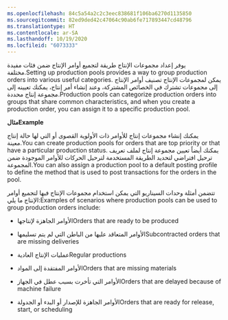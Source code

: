 ```yaml
---
ms.openlocfilehash: 84c5a54a2c2c3eec838681f106ba6270d1135850
ms.sourcegitcommit: 82ed9ded42c47064c90ab6fe717893447cd48796
ms.translationtype: HT
ms.contentlocale: ar-SA
ms.lasthandoff: 10/19/2020
ms.locfileid: "6073333"
---
```

<span data-ttu-id="19aec-101">يوفر إعداد مجموعات الإنتاج طريقة لتجميع أوامر الإنتاج ضمن فئات مفيدة مختلفة.</span><span class="sxs-lookup"><span data-stu-id="19aec-101">Setting up production pools provides a way to group production orders into various useful categories.</span></span> <span data-ttu-id="19aec-102">يمكن لمجموعات الإنتاج تصنيف أوامر الإنتاج إلى مجموعات تشترك في الخصائص المشتركة، وعند إنشاء أمر إنتاج، يمكنك تعيينه إلى مجموعة إنتاج محددة.</span><span class="sxs-lookup"><span data-stu-id="19aec-102">Production pools can categorize production orders into groups that share common characteristics, and when you create a production order, you can assign it to a specific production pool.</span></span>

<span data-ttu-id="19aec-103">**مثال**</span><span class="sxs-lookup"><span data-stu-id="19aec-103">**Example**</span></span>

<span data-ttu-id="19aec-104">يمكنك إنشاء مجموعات إنتاج للأوامر ذات الأولوية القصوى أو التي لها حالة إنتاج معينة.</span><span class="sxs-lookup"><span data-stu-id="19aec-104">You can create production pools for orders that are top priority or that have a particular production status.</span></span> <span data-ttu-id="19aec-105">يمكنك أيضاً تعيين مجموعة إنتاج لملف تعريف ترحيل افتراضي لتحديد الطريقة المستخدمة لترحيل الحركات للأوامر الموجودة ضمن المجموعة.</span><span class="sxs-lookup"><span data-stu-id="19aec-105">You can also assign a production pool to a default posting profile to define the method that is used to post transactions for the orders in the pool.</span></span>

<span data-ttu-id="19aec-106">تتضمن أمثلة وحدات السيناريو التي يمكن استخدام مجموعات الإنتاج فيها لتجميع أوامر الإنتاج ما يلي:</span><span class="sxs-lookup"><span data-stu-id="19aec-106">Examples of scenarios where production pools can be used to group production orders include:</span></span>

-   <span data-ttu-id="19aec-107">الأوامر الجاهزة لإنتاجها</span><span class="sxs-lookup"><span data-stu-id="19aec-107">Orders that are ready to be produced</span></span>

-   <span data-ttu-id="19aec-108">الأوامر المتعاقد عليها من الباطن التي لم يتم تسليمها</span><span class="sxs-lookup"><span data-stu-id="19aec-108">Subcontracted orders that are missing deliveries</span></span>

-   <span data-ttu-id="19aec-109">عمليات الإنتاج العادية</span><span class="sxs-lookup"><span data-stu-id="19aec-109">Regular productions</span></span>

-   <span data-ttu-id="19aec-110">الأوامر المفتقدة إلى المواد</span><span class="sxs-lookup"><span data-stu-id="19aec-110">Orders that are missing materials</span></span>

-   <span data-ttu-id="19aec-111">الأوامر التي تأخرت بسبب عطل في الجهاز</span><span class="sxs-lookup"><span data-stu-id="19aec-111">Orders that are delayed because of machine failure</span></span>

-   <span data-ttu-id="19aec-112">الأوامر الجاهزة للإصدار أو البدء أو الجدولة</span><span class="sxs-lookup"><span data-stu-id="19aec-112">Orders that are ready for release, start, or scheduling</span></span>

